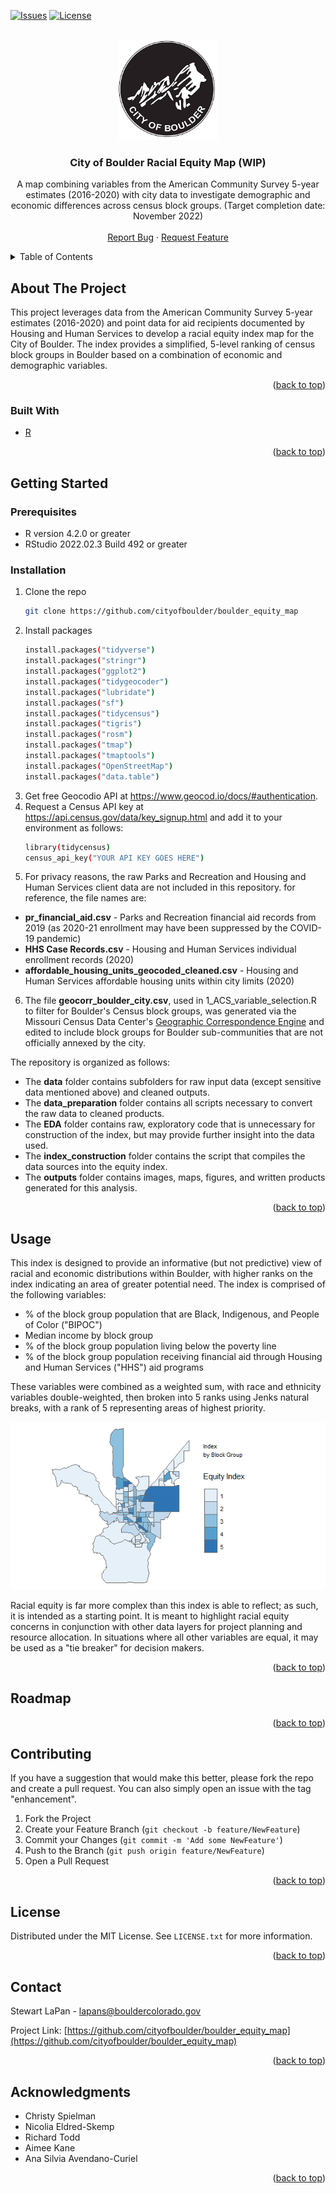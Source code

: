 <div id="top"></div>
<!--
*** From https://github.com/othneildrew/Best-README-Template
*** Thanks for checking out the Best-README-Template. If you have a suggestion
*** that would make this better, please fork the repo and create a pull request
*** or simply open an issue with the tag "enhancement".
*** Don't forget to give the project a star!
*** Thanks again! Now go create something AMAZING! :D
-->



<!-- PROJECT SHIELDS -->
<!--
*** I'm using markdown "reference style" links for readability.
*** Reference links are enclosed in brackets [ ] instead of parentheses ( ).
*** See the bottom of this document for the declaration of the reference variables
*** for contributors-url, forks-url, etc. This is an optional, concise syntax you may use.
*** https://www.markdownguide.org/basic-syntax/#reference-style-links
-->
<!-- [![Contributors][contributors-shield]][contributors-url] -->
<!-- [![Forks][forks-shield]][forks-url] -->
<!-- [![Stargazers][stars-shield]][stars-url] -->
[![Issues][issues-shield]][issues-url]
[![License][license-shield]][license-url]



<!-- PROJECT LOGO -->
<br />
<div align="center">
  <a href="https://github.com/github_username/repo_name">
    <img src="images/boulder-logo.png" alt="Logo" width="160" height="160">
  </a>

<h3 align="center">City of Boulder Racial Equity Map (WIP)</h3>

  <p align="center">
    A map combining variables from the American Community Survey 5-year estimates (2016-2020) with city data to investigate demographic and economic differences across census block groups. (Target completion date: November 2022)
    <br />
    <!-- <a href="https://github.com/github_username/repo_name"><strong>Explore the docs »</strong></a>
    <br /> -->
    <br />
    <!-- <a href="https://github.com/github_username/repo_name">View Demo</a> -->
    <!-- · -->
    <a href="https://github.com/cityofboulder/boulder_equity_map/issues">Report Bug</a>
    ·
    <a href="https://github.com/cityofboulder/boulder_equity_map/issues">Request Feature</a>
  </p>
</div>



<!-- TABLE OF CONTENTS -->
<details>
  <summary>Table of Contents</summary>
  <ol>
    <li>
      <a href="#about-the-project">About The Project</a>
      <ul>
        <li><a href="#built-with">Built With</a></li>
      </ul>
    </li>
    <li>
      <a href="#getting-started">Getting Started</a>
      <ul>
        <li><a href="#prerequisites">Prerequisites</a></li>
        <li><a href="#installation">Installation</a></li>
      </ul>
    </li>
    <li><a href="#usage">Usage</a></li>
    <li><a href="#roadmap">Roadmap</a></li>
    <li><a href="#contributing">Contributing</a></li>
    <li><a href="#license">License</a></li>
    <li><a href="#contact">Contact</a></li>
    <li><a href="#acknowledgments">Acknowledgments</a></li>
  </ol>
</details>



<!-- ABOUT THE PROJECT -->
## About The Project

This project leverages data from the American Community Survey 5-year estimates (2016-2020) and point data for aid recipients documented by Housing and Human Services to develop a racial equity index map for the City of Boulder. The index provides a simplified, 5-level ranking of census block groups in Boulder based on a combination of economic and demographic variables.

<!-- * % of block group population that are people of color (POC)
* % of block group population that are Hispanic/Latino
* Median income by block group
* % of block group population living below the poverty line
* % of block group population receiving financial aid from Housing and Human Services programs.  -->

<p align="right">(<a href="#top">back to top</a>)</p>



### Built With

* [R](https://www.r-project.org/)

<p align="right">(<a href="#top">back to top</a>)</p>



<!-- GETTING STARTED -->
## Getting Started

### Prerequisites

<!-- This is an example of how to list things you need to use the software and how to install them. -->
* R version 4.2.0 or greater
* RStudio 2022.02.3 Build 492 or greater


### Installation

1. Clone the repo
   ```sh
   git clone https://github.com/cityofboulder/boulder_equity_map
   ```
2. Install packages
   ```sh
   install.packages("tidyverse")
   install.packages("stringr")
   install.packages("ggplot2")
   install.packages("tidygeocoder")
   install.packages("lubridate")
   install.packages("sf")
   install.packages("tidycensus")
   install.packages("tigris")
   install.packages("rosm")
   install.packages("tmap")
   install.packages("tmaptools")
   install.packages("OpenStreetMap")
   install.packages("data.table")
   ```
3. Get free Geocodio API at https://www.geocod.io/docs/#authentication.
4. Request a Census API key at https://api.census.gov/data/key_signup.html and add it to your environment as follows:
   ```sh
   library(tidycensus)
   census_api_key("YOUR API KEY GOES HERE")
   ```
5. For privacy reasons, the raw Parks and Recreation and Housing and Human Services client data are not included in this repository. for reference, the file names are:
  * <b>pr_financial_aid.csv</b> - Parks and Recreation financial aid records from 2019 (as 2020-21 enrollment may have been suppressed by the COVID-19 pandemic)
  * <b>HHS Case Records.csv</b> - Housing and Human Services individual enrollment records (2020)
  * <b>affordable_housing_units_geocoded_cleaned.csv</b> - Housing and Human Services affordable housing units within city limits (2020)
6. The file <b>geocorr_boulder_city.csv</b>, used in 1_ACS_variable_selection.R to filter for Boulder's Census block groups, was generated via the Missouri Census Data Center's <a href="https://mcdc.missouri.edu/applications/geocorr2022.html">Geographic Correspondence Engine</a> and edited to include block groups for Boulder sub-communities that are not officially annexed by the city.

The repository is organized as follows:

* The <b>data</b> folder contains subfolders for raw input data (except sensitive data mentioned above) and cleaned outputs.
* The <b>data_preparation</b> folder contains all scripts necessary to convert the raw data to cleaned products. 
* The <b>EDA</b> folder contains raw, exploratory code that is unnecessary for construction of the index, but may provide further insight into the data used.
* The <b>index_construction</b> folder contains the script that compiles the data sources into the equity index.
* The <b>outputs</b> folder contains images, maps, figures, and written products generated for this analysis.

<p align="right">(<a href="#top">back to top</a>)</p>



<!-- USAGE EXAMPLES -->
## Usage
<!-- 
Use this space to show useful examples of how a project can be used. Additional screenshots, code examples and demos work well in this space. You may also link to more resources. -->

<!-- _For more examples, please refer to the [Documentation](https://example.com)_ -->


This index is designed to provide an informative (but not predictive) view of racial and economic distributions within Boulder, with higher ranks on the index indicating an area of greater potential need. The index is comprised of the following variables:

* % of the block group population that are Black, Indigenous, and People of Color ("BIPOC")
* Median income by block group
* % of the block group population living below the poverty line
* % of the block group population receiving financial aid through Housing and Human Services ("HHS") aid programs

These variables were combined as a weighted sum, with race and ethnicity variables double-weighted, then broken into 5 ranks using Jenks natural breaks, with a rank of 5 representing areas of highest priority. 

<p align="center"><img src="figures/tidy_figures/Equity Index.png" alt="City of Boulder Racial Equity Map" ></p>

Racial equity is far more complex than this index is able to reflect; as such, it is intended as a starting point. It is meant to highlight racial equity concerns in conjunction with other data layers for project planning and resource allocation. In situations where all other variables are equal, it may be used as a "tie breaker" for decision makers.

<p align="right">(<a href="#top">back to top</a>)</p>



<!-- ROADMAP -->
## Roadmap

<!-- - [ ] Feature 1
- [ ] Feature 2
- [ ] Feature 3
    - [ ] Nested Feature -->

<!-- See the [open issues](https://github.com/cityofboulder/boulder_equity_map/issues) for a full list of proposed features (and known issues). -->

<p align="right">(<a href="#top">back to top</a>)</p>



<!-- CONTRIBUTING -->
## Contributing

<!-- Contributions are what make the open source community such an amazing place to learn, inspire, and create. Any contributions you make are **greatly appreciated**.
 -->
If you have a suggestion that would make this better, please fork the repo and create a pull request. You can also simply open an issue with the tag "enhancement".
<!-- Don't forget to give the project a star! Thanks again! -->

1. Fork the Project
2. Create your Feature Branch (`git checkout -b feature/NewFeature`)
3. Commit your Changes (`git commit -m 'Add some NewFeature'`)
4. Push to the Branch (`git push origin feature/NewFeature`)
5. Open a Pull Request

<p align="right">(<a href="#top">back to top</a>)</p>



<!-- LICENSE -->
## License

Distributed under the MIT License. See `LICENSE.txt` for more information.

<p align="right">(<a href="#top">back to top</a>)</p>



<!-- CONTACT -->
## Contact

Stewart LaPan - lapans@bouldercolorado.gov

Project Link: [https://github.com/cityofboulder/boulder_equity_map](https://github.com/cityofboulder/boulder_equity_map)

<p align="right">(<a href="#top">back to top</a>)</p>



<!-- ACKNOWLEDGMENTS -->
## Acknowledgments

* Christy Spielman
* Nicolia Eldred-Skemp
* Richard Todd
* Aimee Kane
* Ana Silvia Avendano-Curiel

<p align="right">(<a href="#top">back to top</a>)</p>



<!-- MARKDOWN LINKS & IMAGES -->
<!-- https://www.markdownguide.org/basic-syntax/#reference-style-links -->
<!-- [contributors-shield]: https://img.shields.io/github/contributors/github_username/repo_name.svg?style=for-the-badge
[contributors-url]: https://github.com/github_username/repo_name/graphs/contributors
[forks-shield]: https://img.shields.io/github/forks/github_username/repo_name.svg?style=for-the-badge
[forks-url]: https://github.com/github_username/repo_name/network/members
[stars-shield]: https://img.shields.io/github/stars/github_username/repo_name.svg?style=for-the-badge -->
<!-- [stars-url]: https://github.com/github_username/repo_name/stargazers -->
[issues-shield]: https://img.shields.io/github/issues/cityofboulder/boulder_equity_map.svg?style=for-the-badge
[issues-url]: https://github.com/cityofboulder/boulder_equity_map/issues
[license-shield]: https://img.shields.io/badge/License-MIT-yellow.svg
[license-url]: https://github.com/github_username/repo_name/blob/master/LICENSE.txt